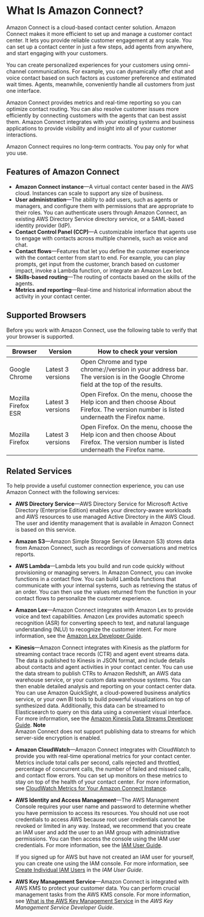 # What Is Amazon Connect?<a name="what-is-amazon-connect"></a>

Amazon Connect is a cloud\-based contact center solution\. Amazon Connect makes it more efficient to set up and manage a customer contact center\. It lets you provide reliable customer engagement at any scale\. You can set up a contact center in just a few steps, add agents from anywhere, and start engaging with your customers\.

You can create personalized experiences for your customers using omni\-channel communications\. For example, you can dynamically offer chat and voice contact based on such factors as customer preference and estimated wait times\. Agents, meanwhile, conveniently handle all customers from just one interface\. 

Amazon Connect provides metrics and real\-time reporting so you can optimize contact routing\. You can also resolve customer issues more efficiently by connecting customers with the agents that can best assist them\. Amazon Connect integrates with your existing systems and business applications to provide visibility and insight into all of your customer interactions\. 

Amazon Connect requires no long\-term contracts\. You pay only for what you use\.

## Features of Amazon Connect<a name="amazon-connect-features"></a>
+ **Amazon Connect instance**—A virtual contact center based in the AWS cloud\. Instances can scale to support any size of business\.
+ **User administration**—The ability to add users, such as agents or managers, and configure them with permissions that are appropriate to their roles\. You can authenticate users through Amazon Connect, an existing AWS Directory Service directory service, or a SAML\-based identity provider \(IdP\)\.
+ **Contact Control Panel \(CCP\)**—A customizable interface that agents use to engage with contacts across multiple channels, such as voice and chat\. 
+ **Contact flows**—Features that let you define the customer experience with the contact center from start to end\. For example, you can play prompts, get input from the customer, branch based on customer impact, invoke a Lambda function, or integrate an Amazon Lex bot\.
+ **Skills\-based routing**—The routing of contacts based on the skills of the agents\.
+ **Metrics and reporting**—Real\-time and historical information about the activity in your contact center\.

## Supported Browsers<a name="browsers"></a>

Before you work with Amazon Connect, use the following table to verify that your browser is supported\.


| Browser | Version | How to check your version | 
| --- | --- | --- | 
|  Google Chrome  |  Latest 3 versions  | Open Chrome and type chrome://version in your address bar\. The version is in the Google Chrome field at the top of the results\. | 
|  Mozilla Firefox ESR  |  Latest 3 versions  | Open Firefox\. On the menu, choose the Help icon and then choose About Firefox\. The version number is listed underneath the Firefox name\. | 
|  Mozilla Firefox  |  Latest 3 versions  | Open Firefox\. On the menu, choose the Help icon and then choose About Firefox\. The version number is listed underneath the Firefox name\. | 

## Related Services<a name="related-services-amazon-connect"></a>

To help provide a useful customer connection experience, you can use Amazon Connect with the following services:
+ **AWS Directory Service**—AWS Directory Service for Microsoft Active Directory \(Enterprise Edition\) enables your directory\-aware workloads and AWS resources to use managed Active Directory in the AWS Cloud\. The user and identity management that is available in Amazon Connect is based on this service\.
+ **Amazon S3**—Amazon Simple Storage Service \(Amazon S3\) stores data from Amazon Connect, such as recordings of conversations and metrics reports\.
+ **AWS Lambda**—Lambda lets you build and run code quickly without provisioning or managing servers\. In Amazon Connect, you can invoke functions in a contact flow\. You can build Lambda functions that communicate with your internal systems, such as retrieving the status of an order\. You can then use the values returned from the function in your contact flows to personalize the customer experience\.
+ **Amazon Lex**—Amazon Connect integrates with Amazon Lex to provide voice and text capabilities\. Amazon Lex provides automatic speech recognition \(ASR\) for converting speech to text, and natural language understanding \(NLU\) to recognize the customer intent\. For more information, see the [Amazon Lex Developer Guide](https://docs.aws.amazon.com/lex/latest/dg/)\.
+ **Kinesis**—Amazon Connect integrates with Kinesis as the platform for streaming contact trace records \(CTR\) and agent event streams data\. The data is published to Kinesis in JSON format, and include details about contacts and agent activities in your contact center\. You can use the data stream to publish CTRs to Amazon Redshift, an AWS data warehouse service, or your custom data warehouse systems\. You can then enable detailed analysis and reporting on your contact center data\. You can use Amazon QuickSight, a cloud\-powered business analytics service, or your own BI tools to build powerful visualizations on top of synthesized data\. Additionally, this data can be streamed to Elasticsearch to query on this data using a convenient visual interface\. For more information, see the [Amazon Kinesis Data Streams Developer Guide](https://docs.aws.amazon.com/streams/latest/dev/)\.
**Note**  
Amazon Connect does not support publishing data to streams for which server\-side encryption is enabled\.
+ **Amazon CloudWatch**—Amazon Connect integrates with CloudWatch to provide you with real\-time operational metrics for your contact center\. Metrics include total calls per second, calls rejected and throttled, percentage of concurrent calls, the number of failed and missed calls, and contact flow errors\. You can set up monitors on these metrics to stay on top of the health of your contact center\. For more information, see [CloudWatch Metrics for Your Amazon Connect Instance](monitoring-cloudwatch.md)\.
+ **AWS Identity and Access Management**—The AWS Management Console requires your user name and password to determine whether you have permission to access its resources\. You should not use root credentials to access AWS because root user credentials cannot be revoked or limited in any way\. Instead, we recommend that you create an IAM user and add the user to an IAM group with administrative permissions\. You can then access the console using the IAM user credentials\. For more information, see the [IAM User Guide](https://docs.aws.amazon.com/IAM/latest/UserGuide/)\.

  If you signed up for AWS but have not created an IAM user for yourself, you can create one using the IAM console\. For more information, see [Create Individual IAM Users](https://docs.aws.amazon.com/IAM/latest/UserGuide/IAMBestPractices.html#create-iam-users) in the *IAM User Guide*\.
+ **AWS Key Management Service**—Amazon Connect is integrated with AWS KMS to protect your customer data\. You can perform crucial management tasks from the AWS KMS console\. For more information, see [What is the AWS Key Management Service](https://docs.aws.amazon.com/kms/latest/developerguide/overview.html) in the *AWS Key Management Service Developer Guide*\.